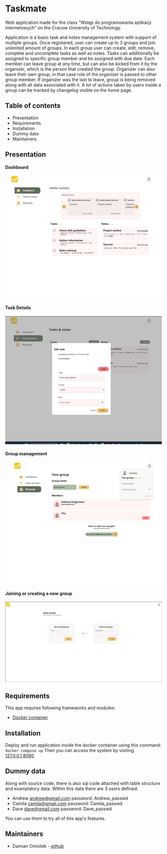 # Taskmate

Web application made for the class "Wstęp do programowania aplikacji internetowych" on the Cracow University of Technology.

Application is a basic task and notes management system with support of multiple groups. Once registered, user can create up to 3 groups and join unlimited amount of groups.
In each group user can create, edit, remove, complete and uncomplete tasks as well as notes. Tasks can additionally be assigned to specific group member and be assigned with due date. Each member can leave group at any time, but can also be kicked from it by the organizer, which is the person that created the group. Organizer can also leave their own group, in that case role of the organizer is passed to other group member. If organizer was the last to leave, group is being removed along with all data associated with it. A lot of actions taken by users inside a group can be tracked by changelog visible on the home page.

## Table of contents
- Presentation
- Requirements
- Installation
- Dummy data
- Maintainers

## Presentation
#### Dashboard
![Dashboard](readme-images/dashboard.png)

#### Task Details
![Task details ](readme-images/task-edit.png)

#### Group management
![group management](readme-images/group.png)

#### Joining or creating a new group
![Creating or joining group](readme-images/new.png)

## Requirements

This app requires following frameworks and modules:
- [Docker container](https://www.docker.com)


## Installation
Deploy and run application inside the docker container using this command:
 `docker compose up`
Then you can access the system by visiting [127.0.0.1:8080](http://127.0.0.1:8080).

## Dummy data
Along with source code, there is also sql code attached with table structure and examplatory data. Within this data there are 3 users defined:

- Andrew
andrew@gmail.com password: Andrew_passwd
- Camila
camila@gmail.com password: Camila_passwd
- Dave
dave@gmail.com password: Dave_passwd

You can use them to try all of this app's features.

## Maintainers

- Damian Omiotek - [github](https://www.github.com/domiotek)
